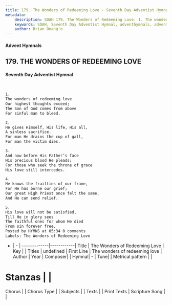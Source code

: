```yaml
---
title: 179. The Wonders of Redeeming Love - Seventh Day Adventist Hymnal
metadata:
    description: SDAH 179. The Wonders of Redeeming Love. 1. The wonders of redeeming love Our highest thoughts exceed; The Son of God comes from above For sinful man to bleed.
    keywords: SDAH, Seventh Day Adventist Hymnal, adventhymnals, advent hymnals, The Wonders of Redeeming Love, The wonders of redeeming love 
    author: Brian Onang'o
---
```


#### Advent Hymnals
## 179. THE WONDERS OF REDEEMING LOVE
#### Seventh Day Adventist Hymnal

```txt


1.
The wonders of redeeming love
Our highest thoughts exceed;
The Son of God comes from above
For sinful man to bleed.

2.
He gives Himself, His life, His all,
A sinless sacrifice.
For man He drains the cup of gall,
For man the victim dies.

3.
And now before His Father’s face
His precious blood He pleads;
For those who seek the throne of grace
His love still intercedes.

4.
He knows the frailties of our frame,
For He has borne our grief;
Our great High Priest once felt the same,
And He can send relief.

5.
His love will not be satisfied,
Till He in glory sees
The faithful ones for whom He died
From sin forever free.
Posted by HYMNS at 05:34 0 comments
Labels: The Wonders of Redeeming Love


```

- |   -  |
-------------|------------|
Title | The Wonders of Redeeming Love |
Key |  |
Titles | undefined |
First Line | The wonders of redeeming love |
Author | 
Year | 
Composer|  |
Hymnal|  - |
Tune|  |
Metrical pattern | |
# Stanzas |  |
Chorus |  |
Chorus Type |  |
Subjects |  |
Texts |  |
Print Texts | 
Scripture Song |  |
  
